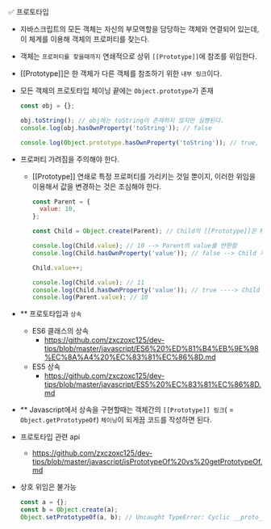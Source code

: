 ✅ 프로토타입

- 자바스크립트의 모든 객체는 자신의 부모역할을 담당하는 객체와 연결되어 있는데, 이 체계를 이용해 객체의 프로퍼티를 찾는다.
- 객체는 `프로퍼티를 찾을때까지` 연쇄적으로 상위 `[[Prototype]]`에 참조를 위임한다.
- [[Prototype]]은 한 객체가 다른 객체를 참조하기 위한 `내부 링크`이다.
- 모든 객체의 프로토타입 체이닝 끝에는 `Object.prototype`가 존재

  ```javascript
  const obj = {};

  obj.toString(); // obj에는 toString이 존재하지 않지만 실행된다.
  console.log(obj.hasOwnProperty('toString')); // false

  console.log(Object.prototype.hasOwnProperty('toString')); // true, Object.prototype에는 toString이 존재
  ```

- 프로퍼티 가려짐을 주의해야 한다.

  - [[Prototype]] 연쇄로 특정 프로퍼티를 가리키는 것일 뿐이지, 이러한 위임을 이용해서 값을 변경하는 것은 조심해야 한다.

    ```js
    const Parent = {
      value: 10,
    };

    const Child = Object.create(Parent); // Child의 [[Prototype]]은 Parent를 가리킨다.

    console.log(Child.value); // 10 --> Parent의 value를 반환함
    console.log(Child.hasOwnProperty('value')); // false --> Child 자체는 value 프로퍼티가 존재하지 않음

    Child.value++;

    console.log(Child.value); // 11
    console.log(Child.hasOwnProperty('value')); // true ----> Child 객체에 value 프로퍼티가 할당됐다.
    console.log(Parent.value); // 10
    ```

- \*\* 프로토타입과 `상속`

  - ES6 클래스의 상속
    - https://github.com/zxczoxc125/dev-tips/blob/master/javascript/ES6%20%ED%81%B4%EB%9E%98%EC%8A%A4%20%EC%83%81%EC%86%8D.md
  - ES5 상속
    - https://github.com/zxczoxc125/dev-tips/blob/master/javascript/ES5%20%EC%83%81%EC%86%8D.md

- \*\* Javascript에서 상속을 구현할때는 객체간의 `[[Prototype]] 링크`( = `Object.getPrototypeOf`) `체이닝`이 되게끔 코드를 작성하면 된다.
- 프로토타입 관련 api
  - https://github.com/zxczoxc125/dev-tips/blob/master/javascript/isPrototypeOf%20vs%20getPrototypeOf.md
- 상호 위임은 불가능

  ```js
  const a = {};
  const b = Object.create(a);
  Object.setPrototypeOf(a, b); // Uncaught TypeError: Cyclic __proto__ value
  ```
